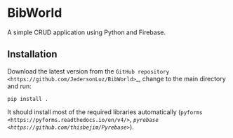 BibWorld
========

A simple CRUD application using Python and Firebase.

Installation
------------
Download the latest version from the `GitHub repository <https://github.com/JedersonLuz/BibWorld>`_, change to the main directory and run:
    
    pip install .

It should install most of the required libraries automatically (`pyforms <https://pyforms.readthedocs.io/en/v4/>`_, `pyrebase <https://github.com/thisbejim/Pyrebase>`_).
